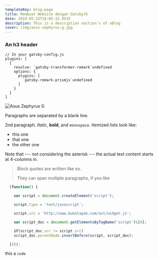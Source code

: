 ```yaml
---
templateKey: blog-page
title: Membuat Website dengan GatsbyJS
date: 2019-05-22T16:05:12.953Z
description: This is a description section's of xBlog
cover: /img/asus-zephyrus-g.jpg
---
```


### An h3 header

```javascript{1-2,2}{numberLines: true}
// In your gatsby-config.js
plugins: [
  {
    resolve: `gatsby-transformer-remark`undefined
    options: {
      plugins: [
        `gatsby-remark-prismjs`undefined
      ]
    }
  }
]
```

![Asus Zephyrus G](/img/asus-zephyrus-g.jpg "Best Laptop Gaming")

Paragraphs are separated by a blank line.

2nd paragraph. _Italic_, **bold**, and `monospace`. Itemized lists
look like:

- this one
- that one
- the other one

Note that --- not considering the asterisk --- the actual text
content starts at 4-columns in.

> Block quotes are
> written like so.
>
> They can span multiple paragraphs,
> if you like

```jsx
  (function() {

    var script = document.createElement('script');

    script.type = 'text/javascript';

    script.src = 'http://www.bukalapak.com/ast/widget.js';

    var script_doc = document.getElementsByTagName('script')\[0];

    if(script_doc.src != script.src)
    script_doc.parentNode.insertBefore(script, script_doc);

  })();
```

this a `code`
